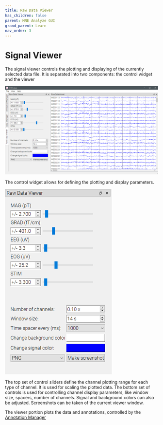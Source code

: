 ```yaml
---
title: Raw Data Viewer
has_children: false
parent: MNE Analyze GUI
grand_parent: Learn
nav_order: 3
---
```

# Signal Viewer

The signal viewer controls the plotting and displaying of the currently selected data file. It is separated into two components: the control widget and the viewer

![](../../images/analyze/mne_an_1.png)

The control widget allows for defining the plotting and display parameters.

![](../../images/analyze/mne_an_rawdataviewer_1.png)

The top set of control sliders define the channel plotting range for each type of channel. It is used for scaling the plotted data. The bottom set of controls is used for controlling channel display parameters, like window size, spacers, number of channels. Signal and background colors can also be adjusted. Screenshots can be taken of the current viewer window.

The viewer portion plots the data and annotations, controlled by the [Annotation Manager](analyze_annotationmanager.md)
